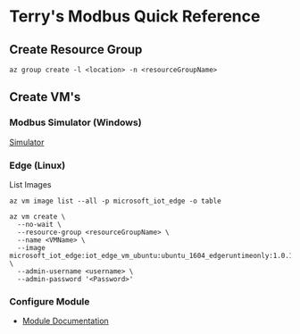 # Terry's Modbus Quick Reference 



## Create Resource Group

```
az group create -l <location> -n <resourceGroupName>
```

## Create VM's

### Modbus Simulator (Windows)

[Simulator](http://www.winmodbus.com/new/)

### Edge (Linux)

List Images

```
az vm image list --all -p microsoft_iot_edge -o table
```

```
az vm create \
  --no-wait \
  --resource-group <resourceGroupName> \
  --name <VMName> \
  --image microsoft_iot_edge:iot_edge_vm_ubuntu:ubuntu_1604_edgeruntimeonly:1.0.1 \
  --admin-username <username> \
  --admin-password '<Password>'
```

### Configure Module

- [Module Documentation](https://docs.microsoft.com/en-gb/azure/iot-edge/deploy-modbus-gateway)
